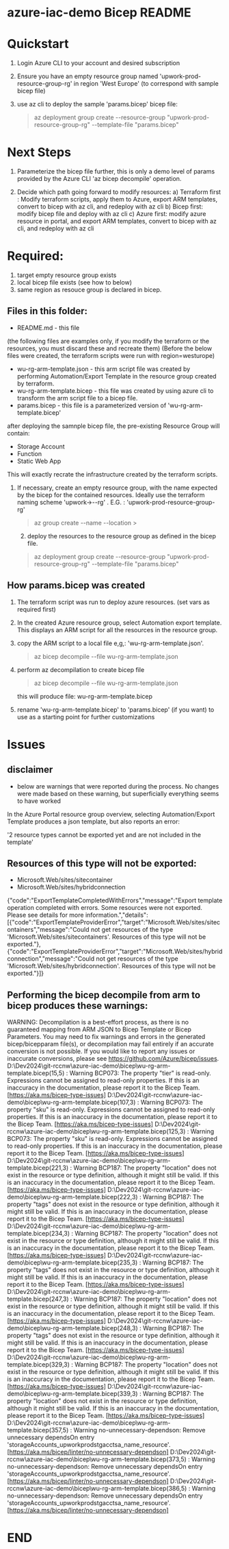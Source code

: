 
# azure-iac-demo  Bicep  README


# Quickstart

1) Login Azure CLI to your account and desired subscription

2) Ensure you have an empty resource group named 'upwork-prod-resource-group-rg' in region 'West Europe' (to correspond with sample bicep file)

3) use az cli to deploy the sample 'params.bicep' bicep file:

    > az deployment group create --resource-group "upwork-prod-resource-group-rg" --template-file "params.bicep" 


# Next Steps

1) Parameterize the bicep file further, this is only a demo level of params provided by the Azure CLI 'az bicep decompile' operation.

2) Decide which path going forward to modify resources:
    a) Terraform first : Modify terraform scripts, apply them to Azure, export ARM templates, convert to bicep with az cli, and redeploy with az cli
    b) Bicep first:  modify bicep file and deploy with az cli
    c) Azure first:  modify azure resource in portal, and export ARM templates, convert to bicep with az cli, and redeploy with az cli


# Required:

1) target empty resource group exists
2) local bicep file exists (see how to below)
3) same region as resouce group is declared in bicep.


## Files in this folder:

- README.md    - this file

(the following files are examples only, if you modify the terraform or the resources, you must discard these and recreate them)
(Before the below files were created, the terraform scripts were run with region=westurope)

- wu-rg-arm-template.json         - this arm script file was created by performing Automation/Export Template in the resource group created by terraform.
- wu-rg-arm-template.bicep        - this file was created by using azure cli to transform the arm script file to a bicep file.
- params.bicep                    - this file is a parameterized version of 'wu-rg-arm-template.bicep'


after deploying the samnple bicep file, the pre-existing Resource Group will contain:

- Storage Account
- Function
- Static Web App

This will exactly recrate the infrastructure created by the terraform scripts.





1) If necessary, create an empty resource group, with the name expected by the bicep for the contained resources. 
    Ideally use the terraform naming scheme 'upwork-<ENV>>-<RESOURCE GROUP NAME>-rg' .  E.G. :  'upwork-prod-resource-group-rg'

    > az group create --name <RESOURCE GROUP NAME> --location <REGION>>

    2) deploy the resources to the resource group as defined in the bicep file.

    >  az deployment group create --resource-group "upwork-prod-resource-group-rg" --template-file "params.bicep" 

    
 



## How params.bicep was created

1) The terraform script was run to deploy azure resources. (set vars as required first)

2) In the created Azure resource group, select Automation export template. This displays an ARM script for all the resources in the resource group.

3) copy the ARM script to a local file  e,g,:  'wu-rg-arm-template.json'.
    > az bicep decompile --file wu-rg-arm-template.json

4) perform az decompilation to create bicep file 
    > az bicep decompile --file wu-rg-arm-template.json

    this will produce file:  wu-rg-arm-template.bicep

5) rename 'wu-rg-arm-template.bicep'  to 'params.bicep' (if you want) to use as a starting point for further customizations



# Issues


## disclaimer
 - below are warnings that were reported during the process.  No changes were made based on these warning, but superficially everything seems to have worked



In the Azure Portal resource group overview, selecting Automation/Export Template produces a json template, but also reports an error:

'2 resource types cannot be exported yet and are not included in the template'

## Resources of this type will not be exported: 
 - Microsoft.Web/sites/sitecontainer
 - Microsoft.Web/sites/hybridconnection


{"code":"ExportTemplateCompletedWithErrors","message":"Export template operation completed with errors. Some resources were not exported. Please see details for more information.","details":[{"code":"ExportTemplateProviderError","target":"Microsoft.Web/sites/sitecontainers","message":"Could not get resources of the type 'Microsoft.Web/sites/sitecontainers'. Resources of this type will not be exported."},{"code":"ExportTemplateProviderError","target":"Microsoft.Web/sites/hybridconnection","message":"Could not get resources of the type 'Microsoft.Web/sites/hybridconnection'. Resources of this type will not be exported."}]}


## Performing the bicep decompile from arm to bicep produces these warnings:


WARNING: Decompilation is a best-effort process, as there is no guaranteed mapping from ARM JSON to Bicep Template or Bicep Parameters.
You may need to fix warnings and errors in the generated bicep/bicepparam file(s), or decompilation may fail entirely if an accurate conversion is not possible.
If you would like to report any issues or inaccurate conversions, please see https://github.com/Azure/bicep/issues.
D:\Dev2024\git-rccnw\azure-iac-demo\bicep\wu-rg-arm-template.bicep(15,5) : Warning BCP073: The property "tier" is read-only. Expressions cannot be assigned to read-only properties. If this is an inaccuracy in the documentation, please report it to the Bicep Team. [https://aka.ms/bicep-type-issues]
D:\Dev2024\git-rccnw\azure-iac-demo\bicep\wu-rg-arm-template.bicep(107,3) : Warning BCP073: The property "sku" is read-only. Expressions cannot be assigned to read-only properties. If this is an inaccuracy in the documentation, please report it to the Bicep Team. [https://aka.ms/bicep-type-issues]
D:\Dev2024\git-rccnw\azure-iac-demo\bicep\wu-rg-arm-template.bicep(125,3) : Warning BCP073: The property "sku" is read-only. Expressions cannot be assigned to read-only properties. If this is an inaccuracy in the documentation, please report it to the Bicep Team. [https://aka.ms/bicep-type-issues]
D:\Dev2024\git-rccnw\azure-iac-demo\bicep\wu-rg-arm-template.bicep(221,3) : Warning BCP187: The property "location" does not exist in the resource or type definition, although it might still be valid. If this is an inaccuracy in the documentation, please report it to the Bicep Team. [https://aka.ms/bicep-type-issues]
D:\Dev2024\git-rccnw\azure-iac-demo\bicep\wu-rg-arm-template.bicep(222,3) : Warning BCP187: The property "tags" does not exist in the resource or type definition, although it might still be valid. If this is an inaccuracy in the documentation, please report it to the Bicep Team. [https://aka.ms/bicep-type-issues]
D:\Dev2024\git-rccnw\azure-iac-demo\bicep\wu-rg-arm-template.bicep(234,3) : Warning BCP187: The property "location" does not exist in the resource or type definition, although it might still be valid. If this is an inaccuracy in the documentation, please report it to the Bicep Team. [https://aka.ms/bicep-type-issues]
D:\Dev2024\git-rccnw\azure-iac-demo\bicep\wu-rg-arm-template.bicep(235,3) : Warning BCP187: The property "tags" does not exist in the resource or type definition, although it might still be valid. If this is an inaccuracy in the documentation, please report it to the Bicep Team. [https://aka.ms/bicep-type-issues]
D:\Dev2024\git-rccnw\azure-iac-demo\bicep\wu-rg-arm-template.bicep(247,3) : Warning BCP187: The property "location" does not exist in the resource or type definition, although it might still be valid. If this is an inaccuracy in the documentation, please report it to the Bicep Team. [https://aka.ms/bicep-type-issues]
D:\Dev2024\git-rccnw\azure-iac-demo\bicep\wu-rg-arm-template.bicep(248,3) : Warning BCP187: The property "tags" does not exist in the resource or type definition, although it might still be valid. If this is an inaccuracy in the documentation, please report it to the Bicep Team. [https://aka.ms/bicep-type-issues]
D:\Dev2024\git-rccnw\azure-iac-demo\bicep\wu-rg-arm-template.bicep(329,3) : Warning BCP187: The property "location" does not exist in the resource or type definition, although it might still be valid. If this is an inaccuracy in the documentation, please report it to the Bicep Team. [https://aka.ms/bicep-type-issues]
D:\Dev2024\git-rccnw\azure-iac-demo\bicep\wu-rg-arm-template.bicep(339,3) : Warning BCP187: The property "location" does not exist in the resource or type definition, although it might still be valid. If this is an inaccuracy in the documentation, please report it to the Bicep Team. [https://aka.ms/bicep-type-issues]
D:\Dev2024\git-rccnw\azure-iac-demo\bicep\wu-rg-arm-template.bicep(357,5) : Warning no-unnecessary-dependson: Remove unnecessary dependsOn entry 'storageAccounts_upworkprodstgacctsa_name_resource'. [https://aka.ms/bicep/linter/no-unnecessary-dependson]
D:\Dev2024\git-rccnw\azure-iac-demo\bicep\wu-rg-arm-template.bicep(373,5) : Warning no-unnecessary-dependson: Remove unnecessary dependsOn entry 'storageAccounts_upworkprodstgacctsa_name_resource'. [https://aka.ms/bicep/linter/no-unnecessary-dependson]
D:\Dev2024\git-rccnw\azure-iac-demo\bicep\wu-rg-arm-template.bicep(386,5) : Warning no-unnecessary-dependson: Remove unnecessary dependsOn entry 'storageAccounts_upworkprodstgacctsa_name_resource'. [https://aka.ms/bicep/linter/no-unnecessary-dependson]

# END